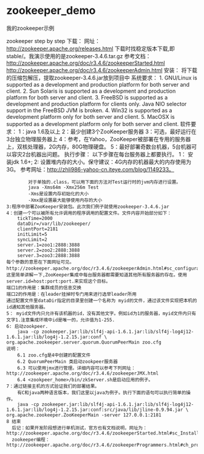 # zookeeper_demo
我的zookeeper示例

zookeeper  step by step
下载：
	网址：http://zookeeper.apache.org/releases.html
	下载时找稳定版本下载,即 stable/。我演示使用的是zookeeper-3.4.6.tar.gz
参考文档：
	http://zookeeper.apache.org/doc/r3.4.6/zookeeperStarted.html
	http://zookeeper.apache.org/doc/r3.4.6/zookeeperAdmin.html
安装：
	将下载的压缩包解压，提取zookeeper-3.4.6.jar放到项目中
系统要求：
	1. GNU/Linux is supported as a development and production platform for both server and client.
	2. Sun Solaris is supported as a development and production platform for both server and client.
	3. FreeBSD is supported as a development and production platform for clients only. Java NIO selector support in the FreeBSD JVM is broken.
	4. Win32 is supported as a development platform only for both server and client.
	5. MacOSX is supported as a development platform only for both server and client.
 软件要求：
 	1：java 1.6及以上
 	2：最少创建3个ZooKeeper服务器
 	3：可选，最好运行在3台独立物理服务器上
 	4：参考，在Yahoo，ZooKeeper被部署在专用的服务器上，双核处理器，2G内存，80G物理硬盘。
 	5：最好部署奇数台机器，5台机器可以容灾2台机器出问题。
 执行步骤：
 	以下步骤在每台服务器上都要执行。
 	1： 安装jdk 1.6+;
 	2: 设置堆内存的大小。保守建议：4G内存的机器最大的内存使用为3G。
 			参考网址：http://zhli986-yahoo-cn.iteye.com/blog/1149233。
 		
 			对于单独的.class，可以用下面的方法对Test运行时的jvm内存进行设置。
			java -Xms64m -Xmx256m Test
			-Xms是设置内存初始化的大小
			-Xmx是设置最大能够使用内存的大小
	3:程序中部署ZooKeeper安装包。此次我们例子就使用zookeeper-3.4.6.jar
	4：创建一个可以被所有允许调用的程序调用的配置文件。文件内容开始部分如下：
		tickTime=2000
		dataDir=/var/lib/zookeeper/
		clientPort=2181
		initLimit=5
		syncLimit=2
		server.1=zoo1:2888:3888
		server.2=zoo2:2888:3888
		server.3=zoo3:2888:3888
	每个参数的意思在下面网址可见。http://zookeeper.apache.org/doc/r3.4.6/zookeeperAdmin.html#sc_configuration。
	这里简单讲解一下,ZooKeeper集成中每台服务器都需要知道其他所有服务器的存在。使用server.id=host:port:port.来实现这个目标。
	端口1的作用是：集群成员的信息交换
	端口2的作用是：在leader挂掉时专门用来进行选举leader所用
	通过配置文件里dataDir指定的目录里创建一个名称为 myid的文件，通过该文件实现把本机的id通知其他服务器。
	5： myid文件内只允许有该机器的id，没有其他文字。例如id为1的服务器，myid文件内只有文字1.注意集成环境中id是唯一的，允许值为1-255.
	6: 启动zookpeer.
		java -cp zookeeper.jar:lib/slf4j-api-1.6.1.jar:lib/slf4j-log4j12-1.6.1.jar:lib/log4j-1.2.15.jar:conf \ org.apache.zookeeper.server.quorum.QuorumPeerMain zoo.cfg
	说明：
		6.1 zoo.cfg是4中创建的配置文件
		6.2 QuorumPeerMain 类启动zookpeer服务器
		6.3 可以使用jmx进行管理。详细内容可以参考下列网址：http://zookeeper.apache.org/doc/r3.4.6/zookeeperJMX.html
		6.4 <zookpeer_home>/bin/zkServer.sh是启动应用的例子。
	7：通过链接主机的方式验证我们的部署结果。
		有C和java两种语言版本，我们这里以java为例子。执行下面的语句可以执行简单的操作。
		java -cp zookeeper.jar:lib/slf4j-api-1.6.1.jar:lib/slf4j-log4j12-1.6.1.jar:lib/log4j-1.2.15.jar:conf:src/java/lib/jline-0.9.94.jar \ org.apache.zookeeper.ZooKeeperMain -server 127.0.0.1:2181
	8 结束
	  后记：如果开发阶段想进行单机测试，官方也有文档说明，网址为：http://zookeeper.apache.org/doc/r3.4.6/zookeeperStarted.html#sc_InstallingSingleMode
	  zookeeper编程：
	http://zookeeper.apache.org/doc/r3.4.6/zookeeperProgrammers.html#ch_programStructureWithExample
		
 	

